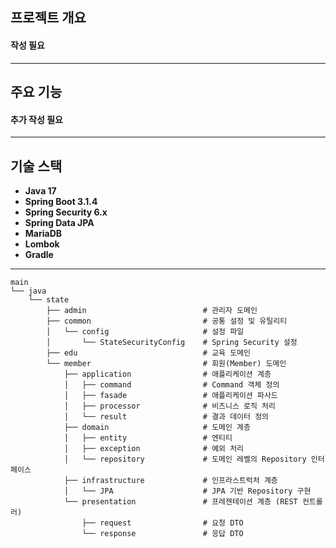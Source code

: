 
## 프로젝트 개요
  #### 작성 필요
---

## 주요 기능



 #### 추가 작성 필요
---

## 기술 스택

- **Java 17**
- **Spring Boot 3.1.4**
- **Spring Security 6.x**
- **Spring Data JPA**
- **MariaDB**
- **Lombok**
- **Gradle**

---
```plaintext
main
└── java
    └── state
        ├── admin                          # 관리자 도메인
        ├── common                         # 공통 설정 및 유틸리티
        │   └── config                     # 설정 파일
        │       └── StateSecurityConfig    # Spring Security 설정
        ├── edu                            # 교육 도메인
        └── member                         # 회원(Member) 도메인
            ├── application                # 애플리케이션 계층
            │   ├── command                # Command 객체 정의
            │   ├── fasade                 # 애플리케이션 파사드
            │   ├── processor              # 비즈니스 로직 처리
            │   └── result                 # 결과 데이터 정의
            ├── domain                     # 도메인 계층
            │   ├── entity                 # 엔티티
            │   ├── exception              # 예외 처리
            │   └── repository             # 도메인 레벨의 Repository 인터페이스
            ├── infrastructure             # 인프라스트럭처 계층
            │   └── JPA                    # JPA 기반 Repository 구현
            └── presentation               # 프레젠테이션 계층 (REST 컨트롤러)
                ├── request                # 요청 DTO
                └── response               # 응답 DTO
```
